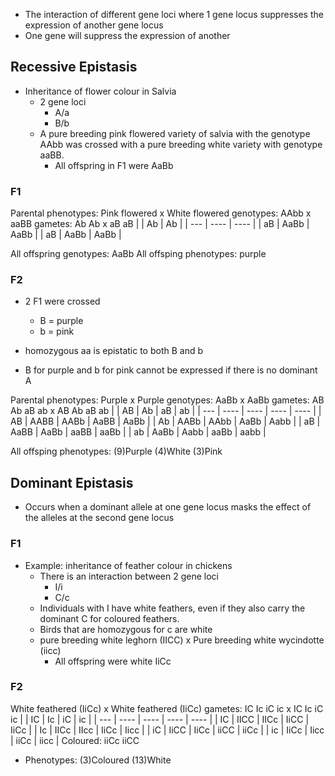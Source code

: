 - The interaction of different gene loci where 1 gene locus suppresses the expression of another gene locus
- One gene will suppress the expression of another

## Recessive Epistasis
- Inheritance of flower colour in Salvia
    - 2 gene loci
        - A/a
        - B/b
    - A pure breeding pink flowered variety of salvia with the genotype AAbb was crossed with a pure breeding white variety with genotype aaBB.
        - All offspring in F1 were AaBb

### F1
Parental phenotypes: Pink flowered x White flowered
genotypes: AAbb x aaBB
gametes: Ab Ab x aB aB
|     | Ab   | Ab   |
| --- | ---- | ---- |
| aB  | AaBb | AaBb |
| aB  | AaBb | AaBb | 

All offspring genotypes: AaBb
All offsping phenotypes: purple

### F2
- 2 F1 were crossed
    - B = purple
    - b = pink

- homozygous aa is epistatic to both B and b
- B for purple and b for pink cannot be expressed if there is no dominant A

Parental phenotypes: Purple x Purple
genotypes: AaBb x AaBb
gametes: AB Ab aB ab x AB Ab aB ab
|     | AB   | Ab   | aB   | ab   |
| --- | ---- | ---- | ---- | ---- |
| AB  | AABB | AABb | AaBB | AaBb |
| Ab  | AABb | AAbb | AaBb | Aabb |
| aB  | AaBB | AaBb | aaBB | aaBb |
| ab  | AaBb | Aabb | aaBb | aabb | 

All offsping phenotypes: (9)Purple (4)White (3)Pink

## Dominant Epistasis
- Occurs when a dominant allele at one gene locus masks the effect of the alleles at the second gene locus

### F1
- Example: inheritance of feather colour in chickens
    - There is an interaction between 2 gene loci
        - I/i
        - C/c
    - Individuals with I have white feathers, even if they also carry the dominant C for coloured feathers.
    - Birds that are homozygous for c are white
    - pure breeding white leghorn (IICC) x Pure breeding white wycindotte (iicc)
        - All offspring were white IiCc

### F2
White feathered (IiCc) x White feathered (IiCc)
gametes: IC Ic iC ic x IC Ic iC ic
|     | IC   | Ic   | iC   | ic   |
| --- | ---- | ---- | ---- | ---- |
| IC  | IICC | IICc | IiCC | IiCc |
| Ic  | IICc | IIcc | IiCc | Iicc |
| iC  | IiCC | IiCc | iiCC | iiCc |
| ic  | IiCc | Iicc | iiCc | iicc | 
Coloured:
    iiCc
    iiCC

- Phenotypes: (3)Coloured (13)White